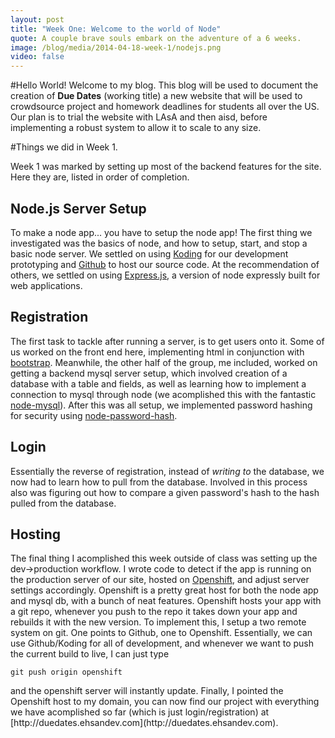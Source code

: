 ```yaml
---
layout: post
title: "Week One: Welcome to the world of Node"
quote: A couple brave souls embark on the adventure of a 6 weeks.
image: /blog/media/2014-04-18-week-1/nodejs.png
video: false
---
```


#Hello World!
Welcome to my blog. This blog will be used to document the creation of <strong>Due Dates</strong> (working title) a new website that will be used to
crowdsource project and homework deadlines for students all over the US. Our
plan is to trial the website with LAsA and then aisd, before implementing a 
robust system to allow it to scale to any size. 

#Things we did in Week 1.

Week 1 was marked by setting up most of the backend features for the site. Here they are, listed in order of completion.
	
## Node.js Server Setup

To make a node app... you have to setup the node app! The first thing we investigated was the basics of node, and how to setup, start, and stop a basic node server. We settled on using [Koding](http://koding.com) for our development prototyping and [Github](http://github.com) to host our source code. At the recommendation of others, we settled on using [Express.js](http://expressjs.com/), a version of node expressly built for web applications.

## Registration

The first task to tackle after running a server, is to get users onto it. Some of us worked on the front end here, implementing html in conjunction with [bootstrap](http://getbootstrap.com). Meanwhile, the other half of the group, me included, worked on getting a backend mysql server setup, which involved creation of a database with a table and fields, as well as learning how to implement a connection to mysql through node (we acomplished this with the fantastic [node-mysql](https://github.com/felixge/node-mysql)). After this was all setup, we implemented password hashing for security using [node-password-hash](https://github.com/davidwood/node-password-hash).

## Login

Essentially the reverse of registration, instead of <em> writing to </em> the database, we now had to learn how to pull from the database. Involved in this process also was figuring out how to compare a given password's hash to the hash pulled from the database.
	
## Hosting

The final thing I acomplished this week outside of class was setting up the dev->production workflow. I wrote code to detect if the app is running on the production server of our site, hosted on [Openshift](https://www.openshift.com/), and adjust server settings accordingly. Openshift is a pretty great host for both the node app and mysql db, with a bunch of neat features. Openshift hosts your app with a git repo, whenever you push to the repo it takes down your app and rebuilds it with the new version. To implement this, I setup a two remote system on git. One points to Github, one to Openshift. Essentially, we can use Github/Koding for all of development, and whenever we want to push the current build to live, I can just type 
<div class="highlight"><pre><code class="git">git push origin openshift</code></pre></div>
and the openshift server will instantly update. Finally, I pointed the Openshift host to my domain, you can now find our project with everything we have acomplished so far (which is just login/registration) at [http://duedates.ehsandev.com](http://duedates.ehsandev.com).